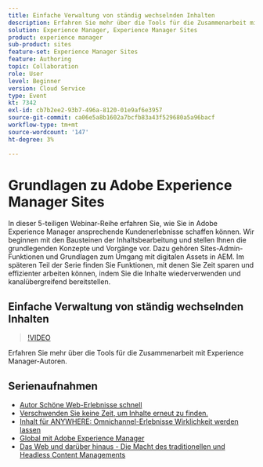 ```yaml
---
title: Einfache Verwaltung von ständig wechselnden Inhalten
description: Erfahren Sie mehr über die Tools für die Zusammenarbeit mit Experience Manager-Autoren
solution: Experience Manager, Experience Manager Sites
product: experience manager
sub-product: sites
feature-set: Experience Manager Sites
feature: Authoring
topic: Collaboration
role: User
level: Beginner
version: Cloud Service
type: Event
kt: 7342
exl-id: cb7b2ee2-93b7-496a-8120-01e9af6e3957
source-git-commit: ca06e5a8b1602a7bcfb83a43f529680a5a96bacf
workflow-type: tm+mt
source-wordcount: '147'
ht-degree: 3%

---
```


# Grundlagen zu Adobe Experience Manager Sites

In dieser 5-teiligen Webinar-Reihe erfahren Sie, wie Sie in Adobe Experience Manager ansprechende Kundenerlebnisse schaffen können. Wir beginnen mit den Bausteinen der Inhaltsbearbeitung und stellen Ihnen die grundlegenden Konzepte und Vorgänge vor. Dazu gehören Sites-Admin-Funktionen und Grundlagen zum Umgang mit digitalen Assets in AEM. Im späteren Teil der Serie finden Sie Funktionen, mit denen Sie Zeit sparen und effizienter arbeiten können, indem Sie die Inhalte wiederverwenden und kanalübergreifend bereitstellen.

## Einfache Verwaltung von ständig wechselnden Inhalten

>[!VIDEO](https://video.tv.adobe.com/v/332127/?quality=12&learn=on&hidetitle=true)

Erfahren Sie mehr über die Tools für die Zusammenarbeit mit Experience Manager-Autoren.

## Serienaufnahmen

* [Autor Schöne Web-Erlebnisse schnell](authoring-fundamentals.md)
* [Verschwenden Sie keine Zeit, um Inhalte erneut zu finden.](media-library-administration.md)
* [Inhalt für ANYWHERE: Omnichannel-Erlebnisse Wirklichkeit werden lassen](omnichannel-experiences.md)
* [Global mit Adobe Experience Manager](multi-site-management-web-translation.md)
* [Das Web und darüber hinaus - Die Macht des traditionellen und Headless Content Managements](traditional-headless-content-management.md)

